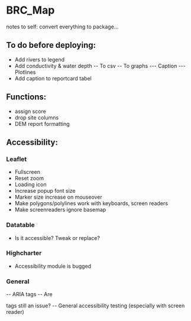 # BRC_Map
notes to self: convert everything to package... 

## To do before deploying:
- Add rivers to legend
- Add conductivity & water depth
-- To csv
-- To graphs
--- Caption
--- Plotlines
- Add caption to reportcard tabel

## Functions:
- assign score
- drop site columns
- DEM report formatting

## Accessibility:
### Leaflet
- Fullscreen
- Reset zoom
- Loading icon
- Increase popup font size
- Marker size increase on mouseover
- Make polygons/polylines work with keyboards, screen readers
- Make screenreaders ignore basemap 
### Datatable
- Is it accessible? Tweak or replace?
### Highcharter
- Accessibility module is bugged
### General
-- ARIA tags
-- Are <div> tags still an issue?
-- General accessibility testing (especially with screen reader)
